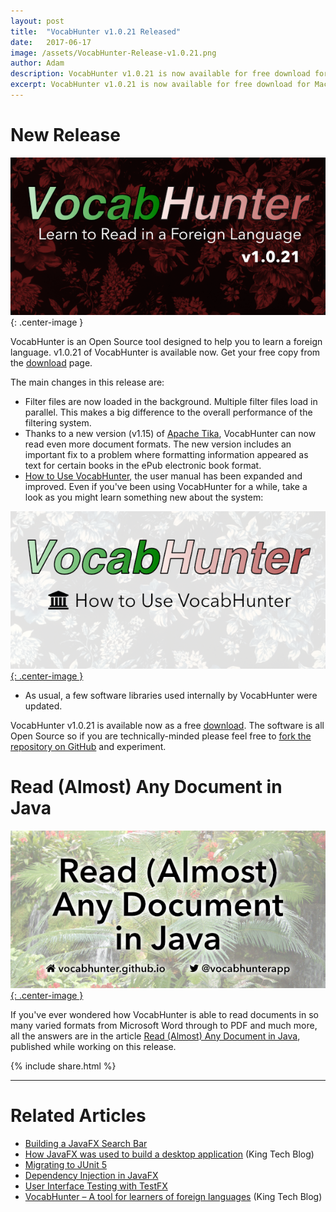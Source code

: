 ```yaml
---
layout: post
title:  "VocabHunter v1.0.21 Released"
date:   2017-06-17
image: /assets/VocabHunter-Release-v1.0.21.png
author: Adam
description: VocabHunter v1.0.21 is now available for free download for Mac, Windows and Linux
excerpt: VocabHunter v1.0.21 is now available for free download for Mac, Windows and Linux.  Filter file handling is now much faster and the user manual has been improved amongst other enhancements in this release.
---
```

# New Release
![VocabHunter v1.0.21](/assets/VocabHunter-Release-v1.0.21.png){: .center-image }

VocabHunter is an Open Source tool designed to help you to learn a foreign language.  v1.0.21 of VocabHunter is available now.  Get your free copy from the [download](/download) page.

The main changes in this release are:

* Filter files are now loaded in the background.  Multiple filter files load in parallel.  This makes a big difference to the overall performance of the filtering system.
* Thanks to a new version (v1.15) of [Apache Tika], VocabHunter can now read even more document formats.  The new version includes an important fix to a problem where formatting information appeared as text for certain books in the ePub electronic book format.
* [How to Use VocabHunter], the user manual has been expanded and improved.  Even if you've been using VocabHunter for a while, take a look as you might learn something new about the system:

[![How to Use VocabHunter](/assets/VocabHunter-Help.png){: .center-image }][How to Use VocabHunter]

* As usual, a few software libraries used internally by VocabHunter were updated.

VocabHunter v1.0.21 is available now as a free [download](/download).  The software is all Open Source so if you are technically-minded please feel free to [fork the repository on GitHub][GitHub] and experiment.

# Read (Almost) Any Document in Java
[![Read (Almost) Any Document in Java](/assets/VocabHunter-Read-Any-Document-Title.png){: .center-image }][Read (Almost) Any Document in Java]

If you've ever wondered how VocabHunter is able to read documents in so many varied formats from Microsoft Word through to PDF and much more, all the answers are in the article [Read (Almost) Any Document in Java], published while working on this release.

{% include share.html %}
___

# Related Articles
* [Building a JavaFX Search Bar]
* [How JavaFX was used to build a desktop application][KingTechBlog2] (King Tech Blog)
* [Migrating to JUnit 5]
* [Dependency Injection in JavaFX]
* [User Interface Testing with TestFX]
* [VocabHunter – A tool for learners of foreign languages][KingTechBlog1] (King Tech Blog)

[Dependency Injection in JavaFX]:/2016/11/13/JavaFX-Dependency-Injection.html
[User Interface Testing with TestFX]:/2016/07/27/TestFX.html
[Building a JavaFX Search Bar]:/2017/01/15/Search-Bar.html
[Read (Almost) Any Document in Java]:/2017/04/30/Read-Any-Document-Format.html
[How to Use VocabHunter]:/help
[Migrating to JUnit 5]:/2017/10/17/migrating-to-junit-5.html

[GitHub]:https://github.com/VocabHunter/VocabHunter

[KingTechBlog1]:https://techblog.king.com/vocabhunter-a-tool-for-learners-of-foreign-languages/
[KingTechBlog2]:https://techblog.king.com/javafx-used-build-desktop-application/

[Apache Tika]:https://tika.apache.org/
